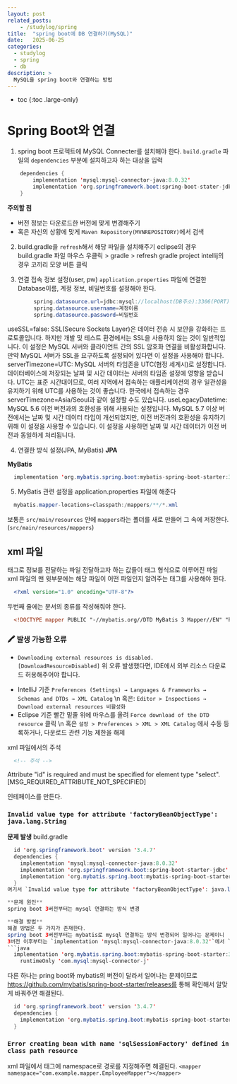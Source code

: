 ```yaml
---
layout: post
related_posts:
    - /studylog/spring
title:  "spring boot에 DB 연결하기(MySQL)"
date:   2025-06-25
categories:
  - studylog
  - spring
  - db
description: >
  MySQL을 spring boot와 연결하는 방법
---
```

* toc
{:toc .large-only}



# Spring Boot와 연결
1. spring boot 프로젝트에 MySQL Connecter를 설치해야 한다.
`build.gradle` 파일의 `dependencies` 부분에 설치하고자 하는 대상을 입력
```java
    dependencies {
        implementation 'mysql:mysql-connector-java:8.0.32'
        implementation 'org.springframework.boot:spring-boot-stater-jdbc'
    }
```
**주의할 점**
- 버전 정보는 다운로드한 버전에 맞게 변경해주기
- 혹은 자신의 상황에 맞게 `Maven Repository(MVNREPOSITORY)`에서 검색
2. build.gradle을 `refresh`해서 해당 파일을 설치해주기
   eclipse의 경우 build.gradle 파일 마우스 우클릭 > gradle > refresh gradle project
   intellij의 경우 코끼리 모양 버튼 클릭
3. 연결 접속 정보 설정(user, pw)
   `application.properties` 파일에 연결한 Database이름, 계정 정보, 비밀번호를 설정해야 한다.

   ```java
        spring.datasource.url=jdbc:mysql://localhost(DB주소):3306(PORT)/DB이름?useSSL=false&serverTimezone=UTC&useLegacyDatetime
		spring.datasource.username=계정이름
		spring.datasource.password=비밀번호
   ```

useSSL=false:
SSL(Secure Sockets Layer)은 데이터 전송 시 보안을 강화하는 프로토콜입니다. 하지만 개발 및 테스트 환경에서는 SSL을 사용하지 않는 것이 일반적입니다. 이 설정은 MySQL 서버와 클라이언트 간의 SSL 암호화 연결을 비활성화합니다. 만약 MySQL 서버가 SSL을 요구하도록 설정되어 있다면 이 설정을 사용해야 합니다.
serverTimezone=UTC:
MySQL 서버의 타임존을 UTC(협정 세계시)로 설정합니다. 데이터베이스에 저장되는 날짜 및 시간 데이터는 서버의 타임존 설정에 영향을 받습니다. UTC는 표준 시간대이므로, 여러 지역에서 접속하는 애플리케이션의 경우 일관성을 유지하기 위해 UTC를 사용하는 것이 좋습니다. 한국에서 접속하는 경우 serverTimezone=Asia/Seoul과 같이 설정할 수도 있습니다.
useLegacyDatetime:
MySQL 5.6 이전 버전과의 호환성을 위해 사용되는 설정입니다. MySQL 5.7 이상 버전에서는 날짜 및 시간 데이터 타입이 개선되었지만, 이전 버전과의 호환성을 유지하기 위해 이 설정을 사용할 수 있습니다. 이 설정을 사용하면 날짜 및 시간 데이터가 이전 버전과 동일하게 처리됩니다. 

4. 연결한 방식 설정(JPA, MyBatis)
**JPA**

**MyBatis**
```java
  implementation 'org.mybatis.spring.boot:mybatis-spring-boot-starter:3.0.0'
```

5. MyBatis 관련 설정을 application.properties 파일에 해준다
  ```java
    mybatis.mapper-locations=classpath:/mappers/**/*.xml
  ```
  보통은 `src/main/resources` 안에 `mappers`라는 폴더를 새로 만들어 그 속에 저장한다. (`src/main/resources/mappers`)

## xml 파일
태그로 정보를 전달하는 파일
전달하고자 하는 값들이 태그 형식으로 이루어진 파일
xml 파일의 맨 윗부분에는 해당 파일이 어떤 파일인지 알려주는 태그를 사용해야 한다.
  ```xml
    <?xml version="1.0" encoding="UTF-8"?>
  ```
두번째 줄에는 문서의 종류를 작성해줘야 한다.
  ```xml    
    <!DOCTYPE mapper PUBLIC "-//mybatis.org//DTD MyBatis 3 Mapper//EN" "http://mybatis.org/dtd/mybatis-3-mapper.dtd">
  ```

### 🖍️ 발생 가능한 오류
* `Downloading external resources is disabled. [DownloadResourceDisabled]` 
위 오류 발생했다면, IDE에서 외부 리소스 다운로드 허용해주어야 합니다.
- IntelliJ 기준
`Preferences (Settings) → Languages & Frameworks → Schemas and DTDs → XML Catalog` \n
혹은: `Editor > Inspections → Download external resources 비활성화`
- Eclipse 기준
빨간 밑줄 위에 마우스를 올려 `Force download of the DTD resource` 클릭 \n
혹은 `설정 > Preferences > XML > XML Catalog` 에서 수동 등록하거나, 다운로드 관련 기능 제한을 해제

xml 파일에서의 주석
``` xml
  <!-- 주석 -->
```

Attribute "id" is required and must be specified for element type "select". [MSG_REQUIRED_ATTRIBUTE_NOT_SPECIFIED]	

인테페이스를 만든다.

###  `Invalid value type for attribute 'factoryBeanObjectType': java.lang.String`
**문제 발생**
build.gradle
```java 
  id 'org.springframework.boot' version '3.4.7'
  dependencies {
    implementation 'mysql:mysql-connector-java:8.0.32'
    implementation 'org.springframework.boot:spring-boot-starter-jdbc'
    implementation 'org.mybatis.spring.boot:mybatis-spring-boot-starter:3.0.0'
  }
여기서 `Invalid value type for attribute 'factoryBeanObjectType': java.lang.String` 오류 발생

**문제 원인**
spring boot 3버전부터는 mysql 연결하는 방식 변경

**해결 방법**
해결 방법은 두 가지가 존재한다.
spring boot 3버전부터는 mybatis로 mysql 연결하는 방식 변경되어 일어나는 문제이니
3버전 이후부터는 `implementation 'mysql:mysql-connector-java:8.0.32'`에서 `runtimeOnly 'com.mysql-connector-j'`로 변경해주면 된다.
```java
  implementation 'org.mybatis.spring.boot:mybatis-spring-boot-starter:3.0.3'
	runtimeOnly 'com.mysql:mysql-connector-j'
```

다른 하나는 pring boot와 mybatis의 버전이 달라서 일어나는 문제이므로
https://github.com/mybatis/spring-boot-starter/releases를 통해 확인해서 알맞게 바꿔주면 해결된다.
```java
  id 'org.springframework.boot' version '3.4.7'
  dependencies {
    implementation 'org.mybatis.spring.boot:mybatis-spring-boot-starter:3.0.4'
  }
``` 

### `Error creating bean with name 'sqlSessionFactory' defined in class path resource`
xml 파일에서 <mapper> 태그에 namespace로 경로를 지정해주면 해결된다.
`<mapper namespace="com.example.mapper.EmployeeMapper"></mapper>`